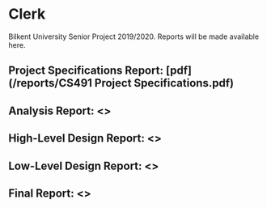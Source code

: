 # Clerk

Bilkent University Senior Project 2019/2020. Reports will be made available here.

## Project Specifications Report:  [pdf](/reports/CS491 Project Specifications.pdf)

## Analysis Report: <>

## High-Level Design Report: <>

## Low-Level Design Report: <>

## Final Report: <>
